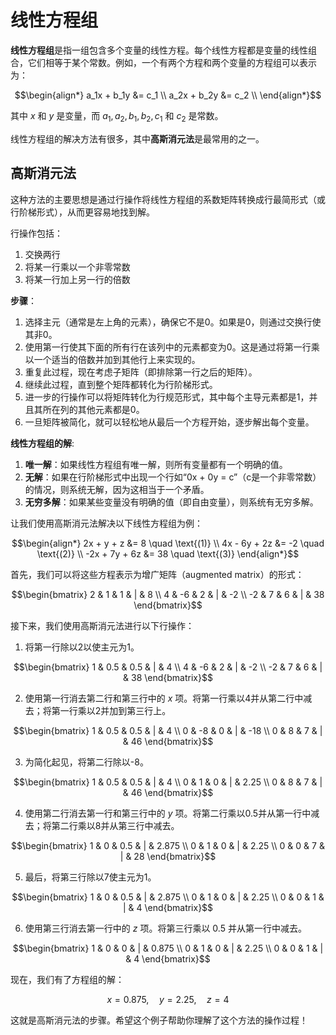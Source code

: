 # 线性方程组

**线性方程组**是指一组包含多个变量的线性方程。每个线性方程都是变量的线性组合，它们相等于某个常数。例如，一个有两个方程和两个变量的方程组可以表示为：

```math
\begin{align*}
a_1x + b_1y &= c_1 \\
a_2x + b_2y &= c_2 \\
\end{align*}
```

其中 $x$ 和 $y$ 是变量，而 $a_1, a_2, b_1, b_2, c_1$ 和 $c_2$ 是常数。

线性方程组的解决方法有很多，其中**高斯消元法**是最常用的之一。

## 高斯消元法

这种方法的主要思想是通过行操作将线性方程组的系数矩阵转换成行最简形式（或行阶梯形式），从而更容易地找到解。

行操作包括：

1. 交换两行
2. 将某一行乘以一个非零常数
3. 将某一行加上另一行的倍数

**步骤**：

1. 选择主元（通常是左上角的元素），确保它不是0。如果是0，则通过交换行使其非0。
2. 使用第一行使其下面的所有行在该列中的元素都变为0。这是通过将第一行乘以一个适当的倍数并加到其他行上来实现的。
3. 重复此过程，现在考虑子矩阵（即排除第一行之后的矩阵）。
4. 继续此过程，直到整个矩阵都转化为行阶梯形式。
5. 进一步的行操作可以将矩阵转化为行规范形式，其中每个主导元素都是1，并且其所在列的其他元素都是0。
6. 一旦矩阵被简化，就可以轻松地从最后一个方程开始，逐步解出每个变量。

**线性方程组的解**:

1. **唯一解**：如果线性方程组有唯一解，则所有变量都有一个明确的值。
2. **无解**：如果在行阶梯形式中出现一个行如“0x + 0y = c”（c是一个非零常数）的情况，则系统无解，因为这相当于一个矛盾。
3. **无穷多解**：如果某些变量没有明确的值（即自由变量），则系统有无穷多解。

让我们使用高斯消元法解决以下线性方程组为例：

```math
\begin{align*}
2x + y + z &= 8 \quad \text{(1)} \\
4x - 6y + 2z &= -2 \quad \text{(2)} \\
-2x + 7y + 6z &= 38 \quad \text{(3)}
\end{align*}
```

首先，我们可以将这些方程表示为增广矩阵（augmented matrix）的形式：

```math
\begin{bmatrix}
2 & 1 & 1 & | & 8 \\
4 & -6 & 2 & | & -2 \\
-2 & 7 & 6 & | & 38
\end{bmatrix}
```

接下来，我们使用高斯消元法进行以下行操作：

1. 将第一行除以2以使主元为1。

```math
\begin{bmatrix}
1 & 0.5 & 0.5 & | & 4 \\
4 & -6 & 2 & | & -2 \\
-2 & 7 & 6 & | & 38
\end{bmatrix}
```

2. 使用第一行消去第二行和第三行中的 $x$ 项。将第一行乘以4并从第二行中减去；将第一行乘以2并加到第三行上。

```math
\begin{bmatrix}
1 & 0.5 & 0.5 & | & 4 \\
0 & -8 & 0 & | & -18 \\
0 & 8 & 7 & | & 46
\end{bmatrix}
```

3. 为简化起见，将第二行除以-8。

```math
\begin{bmatrix}
1 & 0.5 & 0.5 & | & 4 \\
0 & 1 & 0 & | & 2.25 \\
0 & 8 & 7 & | & 46
\end{bmatrix}
```

4. 使用第二行消去第一行和第三行中的 $y$ 项。将第二行乘以0.5并从第一行中减去；将第二行乘以8并从第三行中减去。

```math
\begin{bmatrix}
1 & 0 & 0.5 & | & 2.875 \\
0 & 1 & 0 & | & 2.25 \\
0 & 0 & 7 & | & 28
\end{bmatrix}
```

5. 最后，将第三行除以7使主元为1。

```math
\begin{bmatrix}
1 & 0 & 0.5 & | & 2.875 \\
0 & 1 & 0 & | & 2.25 \\
0 & 0 & 1 & | & 4
\end{bmatrix}
```

6. 使用第三行消去第一行中的 $z$ 项。将第三行乘以 0.5 并从第一行中减去。

```math
\begin{bmatrix}
1 & 0 & 0 & | & 0.875 \\
0 & 1 & 0 & | & 2.25 \\
0 & 0 & 1 & | & 4
\end{bmatrix}
```

现在，我们有了方程组的解：

```math
x = 0.875, \quad y = 2.25, \quad z = 4
```

这就是高斯消元法的步骤。希望这个例子帮助你理解了这个方法的操作过程！
